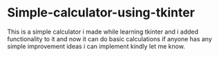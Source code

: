 # Simple-calculator-using-tkinter
This is a simple calculator i made while learning tkinter and i added functionality to it and now it can do basic calculations if anyone has any simple improvement ideas i can implement kindly let me know.
